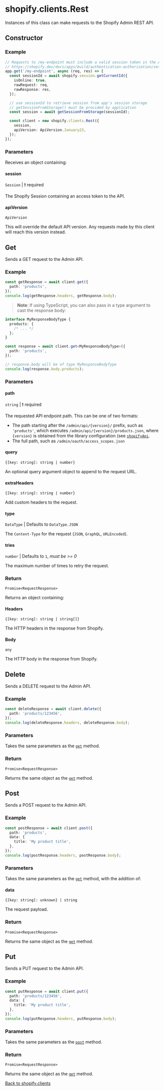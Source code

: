 # shopify.clients.Rest

Instances of this class can make requests to the Shopify Admin REST API.

## Constructor

### Example

```ts
// Requests to /my-endpoint must include a valid session token in the Authorization header added by App Bridge
// https://shopify.dev/docs/apps/build/authentication-authorization/set-embedded-app-authorization?extension=javascript#authentication
app.get('/my-endpoint', async (req, res) => {
  const sessionId = await shopify.session.getCurrentId({
    isOnline: true,
    rawRequest: req,
    rawResponse: res,
  });

  // use sessionId to retrieve session from app's session storage
  // getSessionFromStorage() must be provided by application
  const session = await getSessionFromStorage(sessionId);

  const client = new shopify.clients.Rest({
    session,
    apiVersion: ApiVersion.January23,
  });
});
```

### Parameters

Receives an object containing:

#### session

`Session` | :exclamation: required

The Shopify Session containing an access token to the API.

#### apiVersion

`ApiVersion`

This will override the default API version.
Any requests made by this client will reach this version instead.

## Get

Sends a GET request to the Admin API.

### Example

```ts
const getResponse = await client.get({
  path: 'products',
});
console.log(getResponse.headers, getResponse.body);
```

> **Note**: If using TypeScript, you can also pass in a type argument to cast the response body:

```ts
interface MyResponseBodyType {
  products: {
    /* ... */
  };
}

const response = await client.get<MyResponseBodyType>({
  path: 'products',
});

// response.body will be of type MyResponseBodyType
console.log(response.body.products);
```

### Parameters

#### path

`string` | :exclamation: required

The requested API endpoint path. This can be one of two formats:

- The path starting after the `/admin/api/{version}/` prefix, such as `'products'`, which executes `/admin/api/{version}/products.json`, where `{version}` is obtained from the library configuration (see [`shopifyApi`](../shopifyApi.md).
- The full path, such as `/admin/oauth/access_scopes.json`

#### query

`{[key: string]: string | number}`

An optional query argument object to append to the request URL.

#### extraHeaders

`{[key: string]: string | number}`

Add custom headers to the request.

#### type

`DataType` | Defaults to `DataType.JSON`

The `Content-Type` for the request (`JSON`, `GraphQL`, `URLEncoded`).

#### tries

`number` | Defaults to `1`, _must be >= 0_

The maximum number of times to retry the request.

### Return

`Promise<RequestResponse>`

Returns an object containing:

#### Headers

`{[key: string]: string | string[]}`

The HTTP headers in the response from Shopify.

#### Body

`any`

The HTTP body in the response from Shopify.

## Delete

Sends a DELETE request to the Admin API.

### Example

```ts
const deleteResponse = await client.delete({
  path: 'products/123456',
});
console.log(deleteResponse.headers, deleteResponse.body);
```

### Parameters

Takes the same parameters as the [`get`](#get) method.

### Return

`Promise<RequestResponse>`

Returns the same object as the [`get`](#get) method.

## Post

Sends a POST request to the Admin API.

### Example

```ts
const postResponse = await client.post({
  path: 'products',
  data: {
    title: 'My product title',
  },
});
console.log(postResponse.headers, postResponse.body);
```

### Parameters

Takes the same parameters as the [`get`](#get) method, with the addition of:

#### data

`{[key: string]: unknown} | string`

The request payload.

### Return

`Promise<RequestResponse>`

Returns the same object as the [`get`](#get) method.

## Put

Sends a PUT request to the Admin API.

### Example

```ts
const putResponse = await client.put({
  path: 'products/123456',
  data: {
    title: 'My product title',
  },
});
console.log(putResponse.headers, putResponse.body);
```

### Parameters

Takes the same parameters as the [`post`](#post) method.

### Return

`Promise<RequestResponse>`

Returns the same object as the [`get`](#get) method.

[Back to shopify.clients](./README.md)

